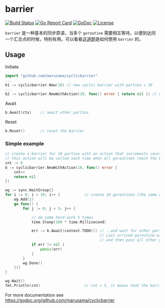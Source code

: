 # barrier

[![Build Status](https://travis-ci.org/aQuaYi/barrier.svg?branch=master)](https://travis-ci.org/aQuaYi/barrier)
[![Go Report Card](https://goreportcard.com/badge/github.com/aQuaYi/barrier)](https://goreportcard.com/report/github.com/aQuaYi/barrier)
[![GoDoc](https://godoc.org/github.com/aQuaYi/barrier?status.svg)](https://godoc.org/github.com/aQuaYi/barrier)
[![License](https://img.shields.io/github/license/mashape/apistatus.svg?maxAge=2592000)](LICENSE)

`barrier` 是一种基本的同步原语，当多个 `goroutine` 需要相互等待，以便到达同一个汇合点的时候，特别有用。可以看看[这道题](https://colobu.com/2019/07/23/concurrent-problem-h2o-factory/)是如何使用 `barrier` 的。

## Usage

Initiate
```go
import "github.com/marusama/cyclicbarrier"
...
b1 := cyclicbarrier.New(10) // new cyclic barrier with parties = 10
...
b2 := cyclicbarrier.NewWithAction(10, func() error { return nil }) // new cyclic barrier with parties = 10 and with defined barrier action
```
Await
```go
b.Await(ctx)    // await other parties
```
Reset
```go
b.Reset()       // reset the barrier
```

### Simple example
```go
// create a barrier for 10 parties with an action that increments counter
// this action will be called each time when all goroutines reach the barrier
cnt := 0
b := cyclicbarrier.NewWithAction(10, func() error {
    cnt++
    return nil
})

wg := sync.WaitGroup{}
for i := 0; i < 10; i++ {           // create 10 goroutines (the same count as barrier parties)
    wg.Add(1)
    go func() {
        for j := 0; j < 5; j++ {

            // do some hard work 5 times
            time.Sleep(100 * time.Millisecond)

            err := b.Await(context.TODO()) // ..and wait for other parties on the barrier.
                                           // Last arrived goroutine will do the barrier action
                                           // and then pass all other goroutines to the next round
            if err != nil {
                panic(err)
            }
        }
        wg.Done()
    }()
}

wg.Wait()
fmt.Println(cnt)                    // cnt = 5, it means that the barrier was passed 5 times
```

For more documentation see https://godoc.org/github.com/marusama/cyclicbarrier
